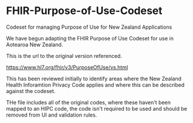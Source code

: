 # FHIR-Purpose-of-Use-Codeset
Codeset for managing Purpose of Use for New Zealand Applications

We have begun adapting the FHIR Purpose of Use Codeset for use in Aotearoa New Zealand.

This is the url to the original version referenced.

https://www.hl7.org/fhir/v3/PurposeOfUse/vs.html

This has been reviewed initially to identify areas where the New Zealand Health Inforamtion Privacy Code applies and where this can be described against the codeset.

THe file includes all of the original codes, where these haven't been mapped to an HIPC code, the code isn't required to be used and should be removed from UI and validation rules. 
